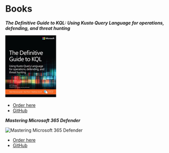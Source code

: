 # Books

***The Definitive Guide to KQL: Using Kusto Query Language for operations, defending, and threat hunting***

![The Definitive Guide to KQL: Using Kusto Query Language for operations, defending, and threat hunting](./img/books/book_definitiveguidekql.jpg)

- [Order here](https://www.microsoftpressstore.com/store/definitive-guide-to-kql-using-kusto-query-language-9780138293383)
- [GitHub](https://github.com/KQLMSPress/definitive-guide-kql)

***Mastering Microsoft 365 Defender***

![Mastering Microsoft 365 Defender](./img/books/book_MasteringMicrosoft365Defender.avif)

- [Order here](https://www.packtpub.com/en-ch/product/mastering-microsoft-365-defender-9781803241708)
- [GitHub](https://github.com/PacktPublishing/Mastering-Microsoft-365-Defender)
